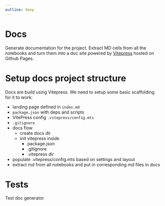 ```yaml
---
outline: deep
---
```


# Docs

Generate documentation for the project. Extract MD cells from all the notebooks
and turn them into a doc site powered by [Vitepress](https://vitepress.dev/)
hosted on Github Pages.

# Setup docs project structure

Docs are build using Vitepress. We need to setup some basic scaffolding for it
to work:

- landing page defined in `index.md`
- `package.json` with deps and scripts
- VitePress config `.vitepress/config.mts`
- `.gitignore`
- docs flow
  - create docs dir
  - init vitepress inside
    - package.json
    - .gitignore
    - .vitepress dir
- populate .vitepress/config.mts based on settings and layout
- extract md from all notebooks and put in corresponding md files in docs

# Tests

Test doc generator
